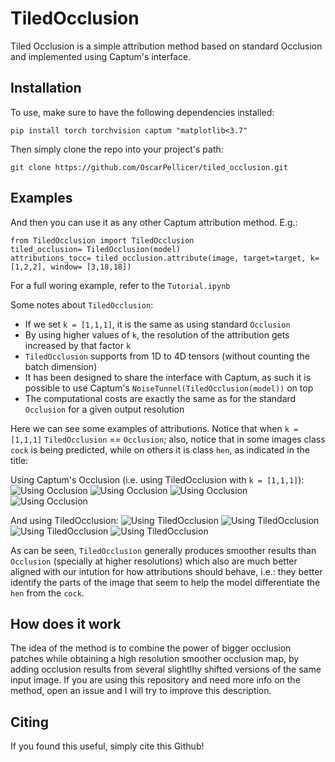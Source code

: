 # TiledOcclusion

Tiled Occlusion is a simple attribution method based on standard Occlusion and implemented using Captum's interface.

## Installation 
To use, make sure to have the following dependencies installed:

```{bash}
pip install torch torchvision captum "matplotlib<3.7"
```

Then simply clone the repo into your project's path:

```{bash}
git clone https://github.com/OscarPellicer/tiled_occlusion.git
```

## Examples

And then you can use it as any other Captum attribution method. E.g.:
```{python}
from TiledOcclusion import TiledOcclusion
tiled_occlusion= TiledOcclusion(model)
attributions_tocc= tiled_occlusion.attribute(image, target=target, k=[1,2,2], window= [3,18,18])
```

For a full woring example, refer to the `Tutorial.ipynb`

Some notes about `TiledOcclusion`:
 - If we set `k = [1,1,1]`, it is the same as using standard `Occlusion`
 - By using higher values of `k`, the resolution of the attribution gets increased by that factor `k`
 - `TiledOcclusion` supports from 1D to 4D tensors (without counting the batch dimension)
 - It has been designed to share the interface with Captum, as such it is possible to use Captum's `NoiseTunnel(TiledOcclusion(model))` on top
 - The computational costs are exactly the same as for the standard `Occlusion` for a given output resolution

Here we can see some examples of attributions. Notice that when `k = [1,1,1]` `TiledOcclusion` == `Occlusion`; also, notice that in some images class `cock` is being predicted, while on others it is class `hen`, as indicated in the title:

Using Captum's Occlusion (i.e. using TiledOcclusion with `k = [1,1,1]`):
![Using Occlusion](https://github.com/OscarPellicer/tiled_occlusion/blob/main/media/occlusion_1.png)
![Using Occlusion](https://github.com/OscarPellicer/tiled_occlusion/blob/main/media/occlusion_2.png)
![Using Occlusion](https://github.com/OscarPellicer/tiled_occlusion/blob/main/media/occlusion_3b.png)
![Using Occlusion](https://github.com/OscarPellicer/tiled_occlusion/blob/main/media/occlusion_4b.png)

And using TiledOcclusion:
![Using TiledOcclusion](https://github.com/OscarPellicer/tiled_occlusion/blob/main/media/tiled_occlusion_1.png)
![Using TiledOcclusion](https://github.com/OscarPellicer/tiled_occlusion/blob/main/media/tiled_occlusion_2.png)
![Using TiledOcclusion](https://github.com/OscarPellicer/tiled_occlusion/blob/main/media/tiled_occlusion_3.png)
![Using TiledOcclusion](https://github.com/OscarPellicer/tiled_occlusion/blob/main/media/tiled_occlusion_4b.png)

As can be seen, `TiledOcclusion` generally produces smoother results than `Occlusion` (specially at higher resolutions) which also are much better aligned with our intution for how attributions should behave, i.e.: they better identify the parts of the image that seem to help the model differentiate the `hen` from the `cock`.

## How does it work

The idea of the method is to combine the power of bigger occlusion patches while obtaining a high resolution smoother occlusion map, by adding occlusion results from several slightlhy shifted versions of the same input image. If you are using this repository and need more info on the method, open an issue and I will try to improve this description.

## Citing

If you found this useful, simply cite this Github!